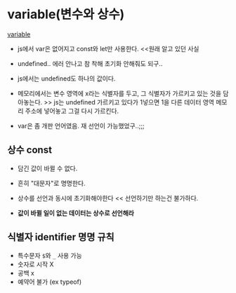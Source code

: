 

# variable(변수와 상수)
[variable](./variable.js)
- js에서 var은 없어지고 const와 let만 사용한다. <<원래 알고 있던 사실
-  undefined.. 에러 안나고 참 착해 초기화 안해줘도 되구.. 
- js에서는 undefined도 하나의 값이다. 
- 메모리에서는 변수 영역에 x라는 식별자를 두고, 그 식별자가 가르키고 있는 것을 담아놓는다. >> js는 undefined 가르키고 있다가 1넣으면 1을 다른 데이터 영역 메모리 주소에 넣어놓고 그걸 다시 가르킨다.

- var은 좀 개판 언어였음. 재 선언이 가능했었구..;;;

## 상수 const
- 담긴 값이 바뀔 수 없다. 
- 흔히 "대문자"로 명명한다. 
- 상수를 선언과 동시에 초기화해야한다 << 선언하기만 하는건 불가하다.

- **값이 바뀔 일이 없는 데이터는 상수로 선언해라**


## 식별자 identifier 명명 규칙
- 특수문자 `$`와 `_` 사용 가능
- 숫자로 시작 X
- 공백 x
- 예약어 불가 (ex typeof)
